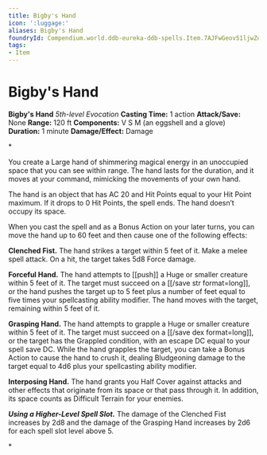```yaml
---
title: Bigby's Hand
icon: ':luggage:'
aliases: Bigby's Hand
foundryId: Compendium.world.ddb-eureka-ddb-spells.Item.7AJFwGeov51ljwZd
tags:
- Item
---
```


# Bigby's Hand

**Bigby's Hand**
_5th-level Evocation_
**Casting Time:** 1 action
**Attack/Save:** None
**Range:** 120 ft
**Components:** V S M (an eggshell and a glove)
**Duration:** 1 minute
**Damage/Effect:** Damage

*<p>You create a Large hand of shimmering magical energy in an unoccupied space that you can see within range. The hand lasts for the duration, and it moves at your command, mimicking the movements of your own hand.

The hand is an object that has AC 20 and Hit Points equal to your Hit Point maximum. If it drops to 0 Hit Points, the spell ends. The hand doesn’t occupy its space.

When you cast the spell and as a Bonus Action on your later turns, you can move the hand up to 60 feet and then cause one of the following effects:

**Clenched Fist.** The hand strikes a target within 5 feet of it. Make a melee spell attack. On a hit, the target takes 5d8 Force damage.

**Forceful Hand.** The hand attempts to [[push]] a Huge or smaller creature within 5 feet of it. The target must succeed on a [[/save str format=long]], or the hand pushes the target up to 5 feet plus a number of feet equal to five times your spellcasting ability modifier. The hand moves with the target, remaining within 5 feet of it.

**Grasping Hand.** The hand attempts to grapple a Huge or smaller creature within 5 feet of it. The target must succeed on a [[/save dex format=long]], or the target has the Grappled condition, with an escape DC equal to your spell save DC. While the hand grapples the target, you can take a Bonus Action to cause the hand to crush it, dealing Bludgeoning damage to the target equal to 4d6 plus your spellcasting ability modifier.

**Interposing Hand.** The hand grants you Half Cover against attacks and other effects that originate from its space or that pass through it. In addition, its space counts as Difficult Terrain for your enemies.

***Using a Higher-Level Spell Slot.*** The damage of the Clenched Fist increases by 2d8 and the damage of the Grasping Hand increases by 2d6 for each spell slot level above 5.</p>*